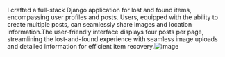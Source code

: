 I crafted a full-stack Django application for lost and found items, encompassing user profiles and posts. Users, equipped with the ability to create multiple posts, can seamlessly share images and location information.The user-friendly interface displays four posts per page, streamlining the lost-and-found experience with seamless image uploads and detailed information for efficient item recovery.![image](https://github.com/venkatasai7/Lost-Found/assets/87575630/fd8f91b4-f7bc-429e-a797-a1e71181b10d)
